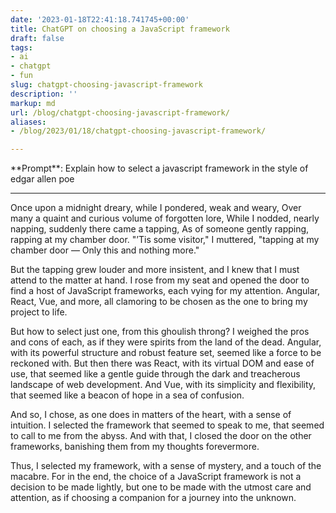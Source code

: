 ```yaml
---
date: '2023-01-18T22:41:18.741745+00:00'
title: ChatGPT on choosing a JavaScript framework
draft: false
tags:
- ai
- chatgpt
- fun
slug: chatgpt-choosing-javascript-framework
description: ''
markup: md
url: /blog/chatgpt-choosing-javascript-framework/
aliases:
- /blog/2023/01/18/chatgpt-choosing-javascript-framework/

---
```


\*\*Prompt\*\*: Explain how to select a javascript framework in the style of edgar allen poe

----

Once upon a midnight dreary, while I pondered, weak and weary,
Over many a quaint and curious volume of forgotten lore,
While I nodded, nearly napping, suddenly there came a tapping,
As of someone gently rapping, rapping at my chamber door.
"’Tis some visitor," I muttered, "tapping at my chamber door —
Only this and nothing more."

But the tapping grew louder and more insistent, and I knew that I must attend to the matter at hand. I rose from my seat and opened the door to find a host of JavaScript frameworks, each vying for my attention. Angular, React, Vue, and more, all clamoring to be chosen as the one to bring my project to life.

But how to select just one, from this ghoulish throng? I weighed the pros and cons of each, as if they were spirits from the land of the dead. Angular, with its powerful structure and robust feature set, seemed like a force to be reckoned with. But then there was React, with its virtual DOM and ease of use, that seemed like a gentle guide through the dark and treacherous landscape of web development. And Vue, with its simplicity and flexibility, that seemed like a beacon of hope in a sea of confusion.

And so, I chose, as one does in matters of the heart, with a sense of intuition. I selected the framework that seemed to speak to me, that seemed to call to me from the abyss. And with that, I closed the door on the other frameworks, banishing them from my thoughts forevermore.

Thus, I selected my framework, with a sense of mystery, and a touch of the macabre. For in the end, the choice of a JavaScript framework is not a decision to be made lightly, but one to be made with the utmost care and attention, as if choosing a companion for a journey into the unknown.